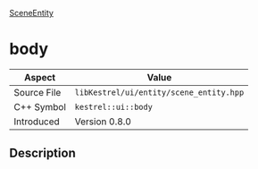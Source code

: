 [SceneEntity](index.md)
# body
| Aspect | Value |
| --- | --- |
| Source File | `libKestrel/ui/entity/scene_entity.hpp` |
| C++ Symbol | `kestrel::ui::body` |
| Introduced | Version 0.8.0 |
## Description
